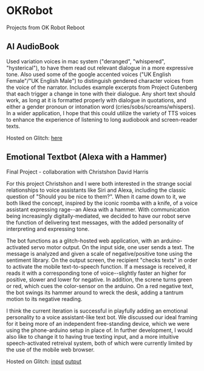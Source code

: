 # OKRobot
Projects from OK Robot Reboot

## AI AudioBook

Used variation voices in mac system ("deranged", "whispered", "hysterical"), to have them read out relevant dialogue in a more expressive tone. Also used some of the google accented voices ("UK English Female"/"UK English Male") to distinguish gendered character voices from the voice of the narrator. Includes example excerpts from Project Gutenberg that each trigger a change in tone with their dialogue. Any short text should work, as long at it is formatted properly with dialogue in quotations, and either a gender pronoun or intonation word (cries/sobs/screams/whispers). In a wider application, I hope that this could utilize the variety of TTS voices to enhance the experience of listening to long audiobook and screen-reader texts. <br>

Hosted on Glitch: [here](https://ai-audiobook.glitch.me/)

## Emotional Textbot (Alexa with a Hammer)
Final Project - collaboration with Christshon David Harris <br>

For this project Christshon and I were both interested in the strange social relationships to voice assistants like Siri and Alexa, including the classic question of "Should you be nice to them?". When it came down to it, we both liked the concept, inspired by the iconic roomba with a knife, of a voice assistant expressing rage--an Alexa with a hammer. With communication being increasingly digitally-mediated, we decided to have our robot serve the function of delivering text messages, with the added personality of interpreting and expressing tone.  <br>

The bot functions as a glitch-hosted web application, with an arduino-activated servo motor output. On the input side, one user sends a text. The message is analyzed and given a scale of negative/positive tone using the sentiment library. On the output screen, the recipient "checks texts" in order to activate the mobile text-to-speech function. If a message is received, it reads it with a corresponding tone of voice--slightly faster an higher for positive, slower and lower for negative. In addition, the screne turns green or red, which cues the color-sensor on the arduino. On a red negative text, the bot swings its hammer around to wreck the desk, adding a tantrum motion to its negative reading. <br>

I think the current iteration is successful in playfully adding an emotional personality to a voice assistant-like text bot. We discussed our ideal framing for it being more of an independent free-standing device, which we were using the phone-arduino setup in place of. In further development, I would also like to change it to having true texting input, and a more intuitive speech-activated retreival system, both of which were currently limited by the use of the mobile web browser. <br>

Hosted on Glitch: [input](https://emotional-textbot.glitch.me/) [output](https://emotional-textbot.glitch.me/output)
